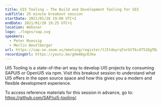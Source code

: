 ```yaml
---
title: UI5 Tooling – The Build and Development Tooling for UI5
subTitle: 25 minute breakout session
startDate: 2021/01/28 19:00 UTC+1
endDate: 2021/01/28 19:25 UTC+1
location: Webinar
logo: ./logos/sap.svg
speakers:
  - Peter Muessig
  - Merlin Beutlberger
url: https://sap-se.zoom.us/meeting/register/tJItdeyrqTorGtTkc4T51DgTDgI-P3JyNCYR
recordingUrl: https://youtu.be/gXm46gcOJkw
---
```


UI5 Tooling is a state-of-the-art way to develop UI5 projects by consuming SAPUI5 or OpenUI5 via npm. Visit this breakout session to understand what UI5 offers in the open source space and how this gives you a modern and flexible development experience.

To access reference materials for this session in advance, go to: https://github.com/SAP/ui5-tooling/.